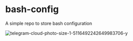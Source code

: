 # bash-config
A simple repo to store bash configuration

![telegram-cloud-photo-size-1-5116492242649983706-y](https://user-images.githubusercontent.com/6667358/216825854-b9016cb8-a757-442a-b5c7-466b01d72580.jpg)
